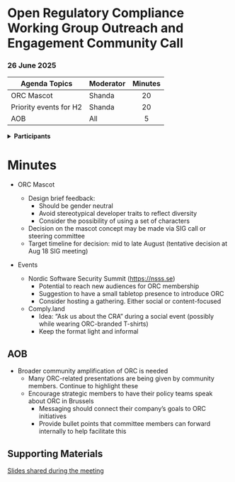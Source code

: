 # **Open Regulatory Compliance Working Group** Outreach and Engagement Community Call

###  26 June 2025 

| Agenda Topics | Moderator | Minutes |
| ----- | ----- | :---: |
| ORC Mascot | Shanda | 20 |
| Priority events for H2 | Shanda | 20 |
| AOB | All | 5 |

 

<details>
<summary><b>Participants </b></summary>

- Shanda Giacomoni (Eclipse Foundation)  
- Juan Rico (Eclipse Foundation)  
- Olle E. Johansson (Edvina, OWASP)  
- Timo Perala (Nokia)
</details>

# Minutes

- ORC Mascot
    - Design brief feedback:
        - Should be gender neutral
        - Avoid stereotypical developer traits to reflect diversity
        - Consider the possibility of using a set of characters
    - Decision on the mascot concept may be made via SIG call or steering committee
    - Target timeline for decision: mid to late August (tentative decision at Aug 18 SIG meeting)

- Events
   - Nordic Software Security Summit (https://nsss.se)
       - Potential to reach new audiences for ORC membership
       - Suggestion to have a small tabletop presence to introduce ORC
       - Consider hosting a gathering. Either social or content-focused
    - Comply.land
        - Idea: “Ask us about the CRA” during a social event (possibly while wearing ORC-branded T-shirts)
        - Keep the format light and informal

## AOB

- Broader community amplification of ORC is needed
    - Many ORC-related presentations are being given by community members. Continue to highlight these
    - Encourage strategic members to have their policy teams speak about ORC in Brussels
        -  Messaging should connect their company’s goals to ORC initiatives
        -  Provide bullet points that committee members can forward internally to help facilitate this

## Supporting Materials
[Slides shared during the meeting](/outreach-and-engagement/minutes/2025/2025-06-26-orc-o&e.pdf)
